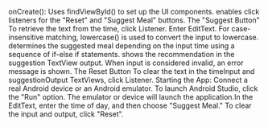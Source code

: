 onCreate(): Uses findViewById() to set up the UI components.  enables click listeners for the "Reset" and "Suggest Meal" buttons. The "Suggest Button"  To retrieve the text from the time, click Listener. Enter EditText. For case-insensitive matching, lowercase() is used to convert the input to lowercase. determines the suggested meal depending on the input time using a sequence of if-else if statements.  shows the recommendation in the suggestion TextView output.  When input is considered invalid, an error message is shown.  The Reset Button To clear the text in the timeInput and suggestionOutput TextViews, click Listener. Starting the App:  Connect a real Android device or an Android emulator.  To launch Android Studio, click the "Run" option.  The emulator or device will launch the application.In the EditText, enter the time of day, and then choose "Suggest Meal."  To clear the input and output, click "Reset".
